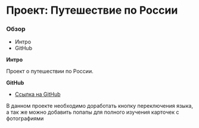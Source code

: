 # Проект: Путешествие по России

### Обзор
* Интро
* GitHub

**Интро**

Проект о путешествии по России.

**GitHub**

* [Ссылка на GitHub](https://samokhvalov0137.github.io/russian-travel/)

В данном проекте необходимо доработать кнопку переключения языка, а так же можно добавить попапы для полного изучения карточек с фотографиями